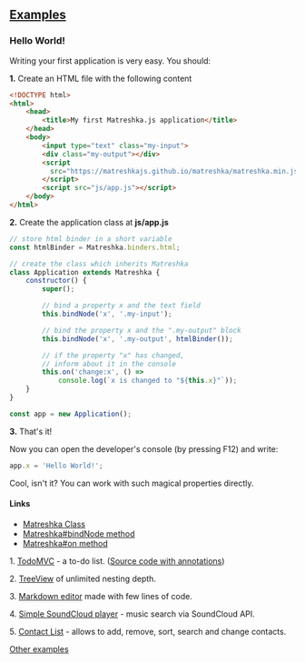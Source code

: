 ## [Examples](#!examples)

### Hello World!
Writing your first application is very easy. You should:


**1\.** Create an HTML file with the following content

```html
<!DOCTYPE html>
<html>
	<head>
		<title>My first Matreshka.js application</title>
	</head>
	<body>
		<input type="text" class="my-input">
		<div class="my-output"></div>
		<script
		  src="https://matreshkajs.github.io/matreshka/matreshka.min.js">
		</script>
		<script src="js/app.js"></script>
	</body>
</html>
```


**2\.** Create the application class at **js/app.js**

```js
// store html binder in a short variable
const htmlBinder = Matreshka.binders.html;

// create the class which inherits Matreshka
class Application extends Matreshka {
    constructor() {
        super();

        // bind a property x and the text field
        this.bindNode('x', '.my-input');

        // bind the property x and the ".my-output" block
        this.bindNode('x', '.my-output', htmlBinder());

		// if the property "х" has changed,
		// inform about it in the console
        this.on('change:x', () =>
            console.log(`x is changed to "${this.x}"`));
    }
}

const app = new Application();
```


**3\.** That's it!

Now you can open the developer's console (by pressing F12) and write:
```js
app.x = 'Hello World!';
```
Cool, isn't it? You can work with such magical properties directly.

#### Links
* [Matreshka Class](#!Matreshka)
* [Matreshka#bindNode method](#!Matreshka-bindNode)
* [Matreshka#on method](#!Matreshka-on)

<span class="list-item-number">1.</span>
<a href="https://github.com/matreshkajs/todomvc/tree/master/"
class="example-link">TodoMVC</a> - a to-do list. ([Source code with annotations](//matreshkajs.github.io/todomvc/docs/app.html))

<span class="list-item-number">2.</span>
<a href="https://github.com/matreshkajs/examples-and-tutorials/tree/master/treeview/"
class="example-link">TreeView</a> of unlimited nesting depth.

<span class="list-item-number">3.</span>
<a href="https://github.com/matreshkajs/examples-and-tutorials/tree/master/markdown-editor/"
class="example-link">Markdown editor</a> made with few lines of code.

<span class="list-item-number">4.</span>
<a href="https://github.com/matreshkajs/examples-and-tutorials/tree/master/soundcloud-search/"
class="example-link">Simple SoundCloud player</a> - music search via SoundCloud API.

<span class="list-item-number">5.</span>
<a href="https://github.com/matreshkajs/examples-and-tutorials/tree/master/contact-list/"
class="example-link">Contact List</a> - allows to add, remove, sort, search and change contacts.

[Other examples](https://github.com/matreshkajs/examples-and-tutorials/)
